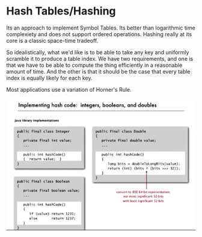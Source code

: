 # Hash Tables/Hashing

Its an approach to implement Symbol Tables. Its better than logarithmic time complexiety and does not support ordered operations. Hashing really at its core is a classic space-time tradeoff.

So idealistically, what we'd like is to be able to take any key and uniformly scramble it to produce a table index. We have two requirements, and one is that we have to be able to compute the thing efficiently in a reasonable amount of time. And the other is that it should be the case that every table index is equally likely for each key.

Most applications use a variation of Horner's Rule.

![Hashcode in Java](/assets/hashcode.png)